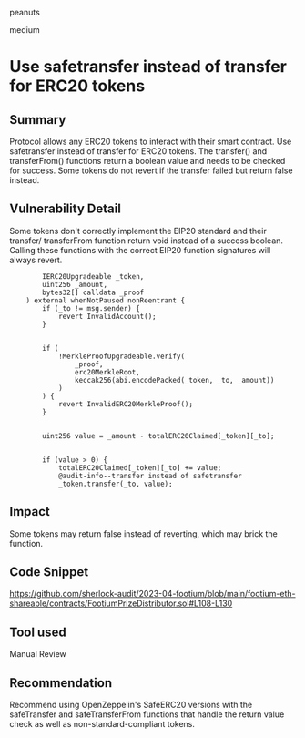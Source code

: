 peanuts

medium

# Use safetransfer instead of transfer for ERC20 tokens

## Summary

Protocol allows any ERC20 tokens to interact with their smart contract. Use safetransfer instead of transfer for ERC20 tokens. The transfer() and transferFrom() functions return a boolean value and needs to be checked for success. Some tokens do not revert if the transfer failed but return false instead.

## Vulnerability Detail

Some tokens don't correctly implement the EIP20 standard and their transfer/ transferFrom function return void instead of a success boolean. Calling these functions with the correct EIP20 function signatures will always revert.

```solidity
        IERC20Upgradeable _token,
        uint256 _amount,
        bytes32[] calldata _proof
    ) external whenNotPaused nonReentrant {
        if (_to != msg.sender) {
            revert InvalidAccount();
        }


        if (
            !MerkleProofUpgradeable.verify(
                _proof,
                erc20MerkleRoot,
                keccak256(abi.encodePacked(_token, _to, _amount))
            )
        ) {
            revert InvalidERC20MerkleProof();
        }


        uint256 value = _amount - totalERC20Claimed[_token][_to];


        if (value > 0) {
            totalERC20Claimed[_token][_to] += value;
            @audit-info--transfer instead of safetransfer
            _token.transfer(_to, value);
```

## Impact

Some tokens may return false instead of reverting, which may brick the function.

## Code Snippet

https://github.com/sherlock-audit/2023-04-footium/blob/main/footium-eth-shareable/contracts/FootiumPrizeDistributor.sol#L108-L130

## Tool used

Manual Review

## Recommendation

Recommend using OpenZeppelin's SafeERC20 versions with the safeTransfer and safeTransferFrom functions that handle the return value check as well as non-standard-compliant tokens.

